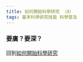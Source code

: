 ```yaml
---
title: 如何開始科學研究 （4）
tags: 基本科學研究技能 科學普及
---
```


### 要廣？要深？ 



回到[如何開始科學研究](../../07/21/how_to_do_research_1.html)
